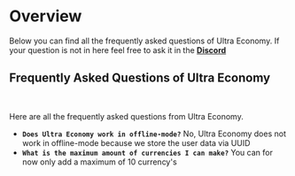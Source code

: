 # Overview
Below you can find all the frequently asked questions of Ultra Economy. If your question is not in here feel free to ask it in the **[Discord](https://discord.gg/3JuHDm8)**
<br>

## Frequently Asked Questions of Ultra Economy
<br>

Here are all the frequently asked questions from Ultra Economy.
<br>

* **`Does Ultra Economy work in offline-mode?`**
  No, Ultra Economy does not work in offline-mode because we store the user data via UUID
* **`What is the maximum amount of currencies I can make?`**
  You can for now only add a maximum of 10 currency's
    

